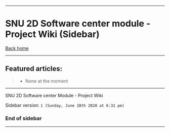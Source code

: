 
***

# SNU 2D Software center module - Project Wiki (Sidebar)

[Back home](https://github.com/seanpm2001/SNU_2D_Software_Center/wiki/)

***

## Featured articles:

> * None at the moment

***

SNU 2D Software center Module - Project Wiki

Sidebar version: `1 (Sunday, June 28th 2020 at 6:31 pm)`

### End of sidebar

***
